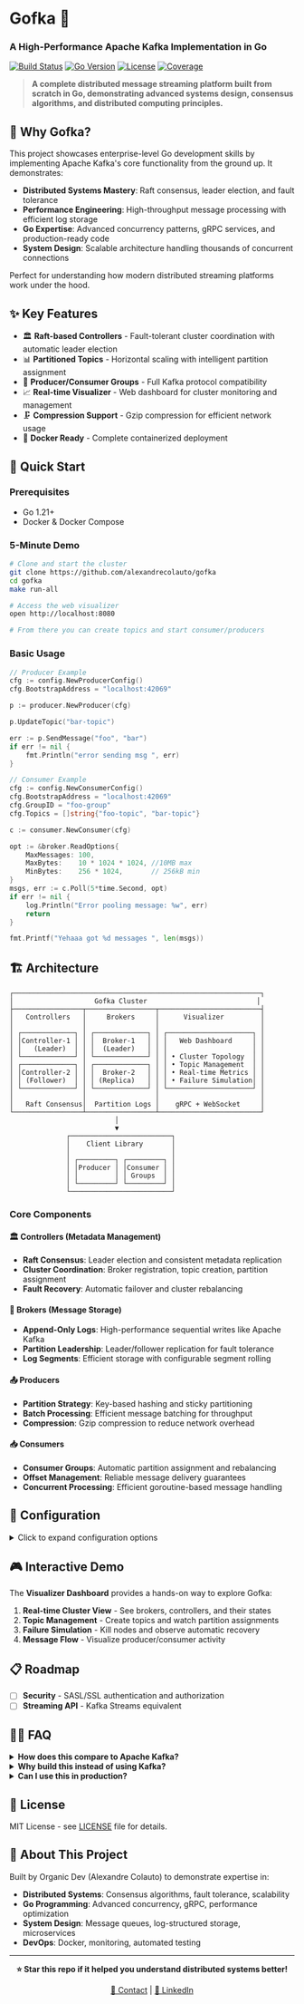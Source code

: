 # Gofka 🚀
### A High-Performance Apache Kafka Implementation in Go

[![Build Status](https://img.shields.io/badge/build-passing-brightgreen)](https://github.com/alexandrecolauto/gofka)
[![Go Version](https://img.shields.io/badge/go-1.21+-blue)](https://golang.org/)
[![License](https://img.shields.io/badge/license-MIT-green)](LICENSE)
[![Coverage](https://img.shields.io/badge/coverage-85%25-brightgreen)](https://github.com/alexandrecolauto/gofka)

> **A complete distributed message streaming platform built from scratch in Go, demonstrating advanced systems design, consensus algorithms, and distributed computing principles.**

## 🎯 Why Gofka?

This project showcases enterprise-level Go development skills by implementing Apache Kafka's core functionality from the ground up. It demonstrates:

- **Distributed Systems Mastery**: Raft consensus, leader election, and fault tolerance
- **Performance Engineering**: High-throughput message processing with efficient log storage
- **Go Expertise**: Advanced concurrency patterns, gRPC services, and production-ready code
- **System Design**: Scalable architecture handling thousands of concurrent connections

Perfect for understanding how modern distributed streaming platforms work under the hood.

## ✨ Key Features

- 🏛️ **Raft-based Controllers** - Fault-tolerant cluster coordination with automatic leader election
- 📊 **Partitioned Topics** - Horizontal scaling with intelligent partition assignment
- 🔄 **Producer/Consumer Groups** - Full Kafka protocol compatibility
- 📈 **Real-time Visualizer** - Web dashboard for cluster monitoring and management
- 🗜️ **Compression Support** - Gzip compression for efficient network usage
- 🐳 **Docker Ready** - Complete containerized deployment

## 🚀 Quick Start

### Prerequisites
- Go 1.21+
- Docker & Docker Compose

### 5-Minute Demo

```bash
# Clone and start the cluster
git clone https://github.com/alexandrecolauto/gofka
cd gofka
make run-all

# Access the web visualizer
open http://localhost:8080

# From there you can create topics and start consumer/producers
```

### Basic Usage

```go
// Producer Example
cfg := config.NewProducerConfig()
cfg.BootstrapAddress = "localhost:42069"

p := producer.NewProducer(cfg)

p.UpdateTopic("bar-topic")

err := p.SendMessage("foo", "bar")
if err != nil {
    fmt.Println("error sending msg ", err)
}
```

```go
// Consumer Example
cfg := config.NewConsumerConfig()
cfg.BootstrapAddress = "localhost:42069"
cfg.GroupID = "foo-group"
cfg.Topics = []string{"foo-topic", "bar-topic"}

c := consumer.NewConsumer(cfg)

opt := &broker.ReadOptions{
    MaxMessages: 100,
    MaxBytes:    10 * 1024 * 1024, //10MB max
    MinBytes:    256 * 1024,       // 256kB min
}
msgs, err := c.Poll(5*time.Second, opt)
if err != nil {
    log.Println("Error pooling message: %w", err)
    return
}

fmt.Printf("Yehaaa got %d messages ", len(msgs))
```

## 🏗️ Architecture

```
┌─────────────────────────────────────────────────────────────┐
│                    Gofka Cluster                           │
├─────────────────┬─────────────────┬─────────────────────────┤
│   Controllers   │     Brokers     │      Visualizer         │
│                 │                 │                         │
│ ┌─────────────┐ │ ┌─────────────┐ │ ┌─────────────────────┐ │
│ │Controller-1 │ │ │  Broker-1   │ │ │   Web Dashboard     │ │
│ │   (Leader)  │ │ │  (Leader)   │ │ │                     │ │
│ └─────────────┘ │ └─────────────┘ │ │ • Cluster Topology  │ │
│ ┌─────────────┐ │ ┌─────────────┐ │ │ • Topic Management  │ │
│ │Controller-2 │ │ │  Broker-2   │ │ │ • Real-time Metrics │ │
│ │ (Follower)  │ │ │ (Replica)   │ │ │ • Failure Simulation│ │
│ └─────────────┘ │ └─────────────┘ │ └─────────────────────┘ │
│                 │                 │                         │
│   Raft Consensus│  Partition Logs │    gRPC + WebSocket     │
└─────────────────┴─────────────────┴─────────────────────────┘
                          │
                          ▼
              ┌─────────────────────────┐
              │    Client Library       │
              │                         │
              │ ┌─────────┐ ┌─────────┐ │
              │ │Producer │ │Consumer │ │
              │ │         │ │ Groups  │ │
              │ └─────────┘ └─────────┘ │
              └─────────────────────────┘
```

### Core Components

#### 🏛️ **Controllers (Metadata Management)**
- **Raft Consensus**: Leader election and consistent metadata replication
- **Cluster Coordination**: Broker registration, topic creation, partition assignment
- **Fault Recovery**: Automatic failover and cluster rebalancing

#### 🏢 **Brokers (Message Storage)**
- **Append-Only Logs**: High-performance sequential writes like Apache Kafka
- **Partition Leadership**: Leader/follower replication for fault tolerance  
- **Log Segments**: Efficient storage with configurable segment rolling

#### 📤 **Producers**
- **Partition Strategy**: Key-based hashing and sticky partitioning
- **Batch Processing**: Efficient message batching for throughput
- **Compression**: Gzip compression to reduce network overhead

#### 📥 **Consumers**  
- **Consumer Groups**: Automatic partition assignment and rebalancing
- **Offset Management**: Reliable message delivery guarantees
- **Concurrent Processing**: Efficient goroutine-based message handling

## 🔧 Configuration

<details>
<summary>Click to expand configuration options</summary>

### Broker Configuration
```yaml
# broker.yaml
server: 
  node_id: "broker1"
  address: "gofka-broker1"
  port: 42069
  max_reconnection_retries: 10
  initial_backoff: 250ms
  #roles can be "broker" or "controller" or both.
  roles: 
    - "broker"


broker:
  # Controller bootstrap address
  controller_address: "gofka-controller1:42069"
  # The interval of heartbeat to controller
  # The value should be a duration string (e.g., "5s", "2m", "1h").
  heartbeat_interval: "250ms"
  # The interval of metadata request from controller
  # The value should be a duration string (e.g., "5s", "2m", "1h").
  metadata_interval: "250ms"
  # Max time behind before being removed from ISR
  # The value should be a duration string (e.g., "5s", "2m", "1h").
  max_lag_timeout: "15s"
  replica:
    # Interval to fetch form leader
    # The value should be a duration string (e.g., "5s", "2m", "1h").
    fetch_interval: "500ms"
  consumer_group:
    # Duration of joining phase, all consumers must connect whithin the time
    # The value should be a duration string (e.g., "5s", "2m", "1h").
    joining_duration: "1s"


visualizer:
  # A boolean flag to enable or disable the visualization client.
  # If set to 'true', the client will attempt to connect to the visualizer server.
  enabled: true
  
  # The address of the external visualizer service.
  address: "gofka-visualizer:42169"
```

### Controller Configuration  
```yaml
# controller.yaml
server: 
  node_id: "controller_1"
  address: "gofka-controller1"
  port: 42069
  max_reconnection_retries: 10
  initial_backoff: 250ms
  #roles can be "broker" or "controller" or both.
  roles: 
    - "controller"
  #controllers peers, only needed for controllers servers. Brokers automatically discover and gets redirected to leader.
  cluster:
    peers:
      controller-1: "gofka-controller1:42069"
      controller-2: "gofka-controller2:42069"
      controller-3: "gofka-controller3:42069"
      controller-4: "gofka-controller4:42069"
      controller-5: "gofka-controller5:42069"


kraft:
  # The timeout for Raft operations, such as leader election or append entries.
  # The value should be a duration string (e.g., "5s", "2m", "1h").
  timeout: "5s"
  
  # A grace period for the system to handle potential delays before declaring a failure.
  # The value is also a duration string.
  grace_period: "10s"
```
</details>


## 🎮 Interactive Demo

The **Visualizer Dashboard** provides a hands-on way to explore Gofka:

1. **Real-time Cluster View** - See brokers, controllers, and their states
2. **Topic Management** - Create topics and watch partition assignments
3. **Failure Simulation** - Kill nodes and observe automatic recovery  
4. **Message Flow** - Visualize producer/consumer activity



## 📋 Roadmap

- [ ] **Security** - SASL/SSL authentication and authorization
- [ ] **Streaming API** - Kafka Streams equivalent

## 🙋‍♂️ FAQ

<details>
<summary><strong>How does this compare to Apache Kafka?</strong></summary>

Gofka implements Kafka's core concepts but is built for learning and demonstration. It's not intended for production use but showcases the same distributed systems principles.
</details>

<details>
<summary><strong>Why build this instead of using Kafka?</strong></summary>

This project demonstrates deep understanding of distributed systems, Go programming, and message queue internals - valuable skills for senior engineering roles.
</details>

<details>
<summary><strong>Can I use this in production?</strong></summary>

This is an educational implementation. For production workloads, use Apache Kafka or managed services like Confluent Cloud.
</details>

## 📄 License

MIT License - see [LICENSE](LICENSE) file for details.

## 🚀 About This Project

Built by Organic Dev (Alexandre Colauto) to demonstrate expertise in:
- **Distributed Systems**: Consensus algorithms, fault tolerance, scalability
- **Go Programming**: Advanced concurrency, gRPC, performance optimization  
- **System Design**: Message queues, log-structured storage, microservices
- **DevOps**: Docker, monitoring, automated testing

---

<div align="center">
  
**⭐ Star this repo if it helped you understand distributed systems better!**

[📧 Contact](mailto:alex@dev.organic) | [💼 LinkedIn](https://www.linkedin.com/in/netoalexandre/) 

</div>



